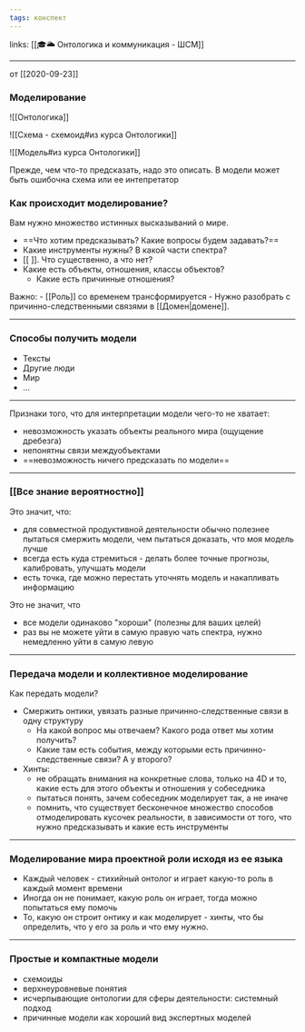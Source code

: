 ```yaml
---
tags: конспект
---
```

links: [[🎓🌥️ Онтологика и коммуникация - ШСМ]]

---

от [[2020-09-23]]

### Моделирование
![[Онтологика]]

![[Схема - схемоид#из курса Онтологики]]

![[Модель#из курса Онтологики]]

Прежде, чем что-то предсказать, надо это описать.
В модели может быть ошибочна схема или ее интепретатор

### Как происходит моделирование?
Вам нужно множество истинных высказываний о мире.
- ==Что хотим предсказывать? Какие вопросы будем задавать?==
- Какие инструменты нужны? В какой части спектра?
- [[ ]]. Что существенно, а что нет?
- Какие есть объекты, отношения, классы объектов?
	- Какие есть причинные отношения? 

Важно:
	- [[Роль]] со временем трансформируется
	- Нужно разобрать с причинно-следственными связями в [[Домен|домене]].
	
---
### Способы получить модели
- Тексты
- Другие люди
- Мир
- ...

---
Признаки того, что для интерпретации модели чего-то не хватает:
- невозможность указать объекты реального мира (ощущение дребезга)
- непонятны связи междуобъектами
- ==невозможность ничего предсказать по модели==

---
### [[Все знание вероятностно]]
Это значит, что:
- для совместной продуктивной деятельности обычно полезнее пытаться смержить модели, чем пытаться доказать, что моя модель лучше
- всегда есть куда стремиться - делать более точные прогнозы, калибровать, улучшать модели
- есть точка, где можно перестать уточнять модель и накапливать информацию

Это не значит, что
- все модели одинаково "хороши" (полезны для ваших целей)
- раз вы не можете уйти в самую правую чать спектра, нужно немедленно уйти в самую левую

---
### Передача модели и коллективное моделирование
Как передать модели?
- Смержить онтики, увязать разные причинно-следственные связи в одну структуру
	- На какой вопрос мы отвечаем? Какого рода ответ мы хотим получить?
	- Какие там есть события, между которыми есть причинно-следственные связи? А у второго?
- Хинты:
	- не обращать внимания на конкретные слова, только на 4D и то, какие есть для этого объекты и отношения у собеседника
	- пытаться понять, зачем собеседник моделирует так, а не иначе
	- помнить, что существует бесконечное множество способов отмоделировать кусочек реальности, в зависимости от того, что нужно предсказывать и какие есть инструменты

---
### Моделирование мира проектной роли исходя из ее языка
- Каждый человек - стихийный онтолог и играет какую-то роль в каждый момент времени
- Иногда он не понимает, какую роль он играет, тогда можно попытаться ему помочь
- То, какую он строит онтику и как моделирует - хинты, что бы определить, что у его за роль и что ему нужно.

---
### Простые и компактные модели
- схемоиды
- верхнеуровневые понятия
- исчерпывающие онтологии для сферы деятельности: системный подход
- причинные модели как хороший вид экспертных моделей